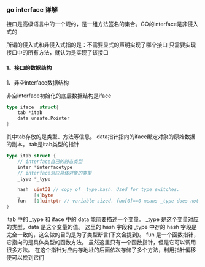 ### go interface 详解

接口是高级语言中的一个规约，是一组方法签名的集合。GO的interface是非侵入式的

所谓的侵入式和非侵入式指的是：不需要显式的声明实现了哪个接口
只需要实现接口中的所有方法，就认为是实现了该接口

#### 1、接口的数据结构

1、非空interface数据结构

非空interface初始化的底层数据结构是iface

```go
type iface  struct{
    tab *itab
    data unsafe.Pointer
}
```
其中tab存放的是类型、方法等信息。
data指针指向的iface绑定对象的原始数据的副本。
tab是itab类型的指针

```go
type itab struct {
    // interface自己的静态类型
	inter *interfacetype
    // interface对应具体对象的类型
	_type *_type

	hash  uint32 // copy of _type.hash. Used for type switches.
	_     [4]byte
	fun   [1]uintptr // variable sized. fun[0]==0 means _type does not implement inter.
}
```

itab 中的 _type 和 iface 中的 data 能简要描述一个变量。
_type 是这个变量对应的类型，data 是这个变量的值。
这里的 hash 字段和 _type 中存的 hash 字段是完全一致的，这么做的目的是为了类型断言(下文会提到)。
fun 是一个函数指针，它指向的是具体类型的函数方法。
虽然这里只有一个函数指针，但是它可以调用很多方法。
在这个指针对应内存地址的后面依次存储了多个方法，利用指针偏移便可以找到它们